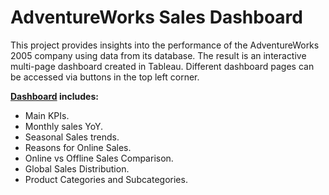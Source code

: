 # AdventureWorks Sales Dashboard

This project provides insights into the performance of the AdventureWorks 2005 company using data from its database. The result is an interactive multi-page dashboard created in Tableau. Different dashboard pages can be accessed via buttons in the top left corner.

**[Dashboard](https://public.tableau.com/shared/W2WJ4P6JH?:display_count=n&:origin=viz_share_link) includes:**
- Main KPIs.
- Monthly sales YoY.
- Seasonal Sales trends.
- Reasons for Online Sales.
- Online vs Offline Sales Comparison.
- Global Sales Distribution.
- Product Categories and Subcategories.


